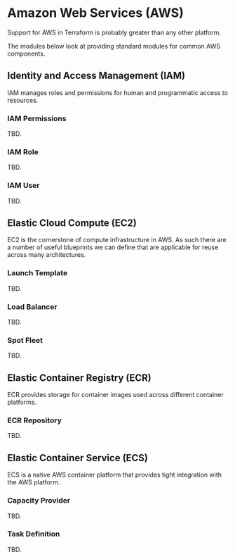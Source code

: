 # Amazon Web Services (AWS)

Support for AWS in Terraform is probably greater than any other platform.

The modules below look at providing standard modules for common AWS components.

## Identity and Access Management (IAM)

IAM manages roles and permissions for human and programmatic access to resources.

### IAM Permissions

TBD.

### IAM Role

TBD.

### IAM User

TBD.
 

## Elastic Cloud Compute (EC2)

EC2 is the cornerstone of compute infrastructure in AWS. As such there are a number
of useful blueprints we can define that are applicable for reuse across many architectures.

### Launch Template

TBD.

### Load Balancer

TBD.

### Spot Fleet

TBD.


## Elastic Container Registry (ECR)

ECR provides storage for container images used across different container platforms.

### ECR Repository

TBD.


## Elastic Container Service (ECS)

ECS is a native AWS container platform that provides tight integration with the AWS platform.

### Capacity Provider

TBD.

### Task Definition

TBD.
